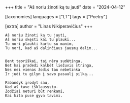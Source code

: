 +++
title = "Aš noriu žinoti ką tu jauti"
date = "2024-04-12"

[taxonomies]
languages = ["LT"]
tags = ["Poetry"]

[extra]
author = "Linas Nikiperavičius"
+++
```
Aš noriu žinoti ką tu jauti,
Aš noriu skęsti kai tu plauki...
Tu nori plaukti kartu su manim,
Tu nori, kad aš dalinčiaus jausmų dalim...
```
<!-- more -->
```

Bent teoriškai, tai nėra sudėtinga,
Bet kai pradedi kalbėt liežuvis stringa,
Nes nei vienas žodis tau nebetinka
Ir judi tu gilyn į savo pasaulį pilką...

Pabandyk įrodyt sau,
Kad aš tave išklausysiu.
Žodžiai neturi būt renkami,
Kai kita pusė gyva tavimi.
```

